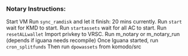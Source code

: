 ### Notary Instructions:
Start VM
Run `sync_ramdisk` and let it finish: 20 mins currently.
Run `start` wait for KMD to start.
Run `startassets` wait for all AC to start.
Run `resetALLwallet`
Import privkey to VRSC.
Run m_notary or m_notary_run (depends if iguana needs recompile)
Once Iguana started, run `cron_splitfunds`
Then run `dpowassets` from komodo/src
